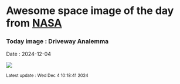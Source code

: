 
# Awesome space image of the day from [NASA](https://api.nasa.gov/)

### Today image : Driveway Analemma
Date : 2024-12-04

![](https://www.youtube.com/embed/7QB_MOemCqs?rel=0)

<small>Latest update : Wed Dec  4 10:18:41 2024</small>
        